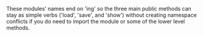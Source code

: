 These modules' names end on 'ing' so the three main public methods can stay as
simple verbs ('load', 'save', and 'show') without creating namespace conflicts
if you do need to import the module or some of the lower level methods.
